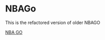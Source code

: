 # NBAGo

This is the refactored version of older NBAGO

[NBA GO](http://MingyanZhao.github.io/NBAShootingTypeVisualization/index.html)

